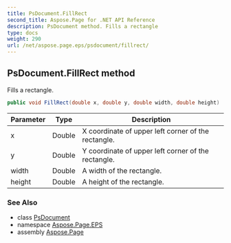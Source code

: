 ```yaml
---
title: PsDocument.FillRect
second_title: Aspose.Page for .NET API Reference
description: PsDocument method. Fills a rectangle
type: docs
weight: 290
url: /net/aspose.page.eps/psdocument/fillrect/
---
```

## PsDocument.FillRect method

Fills a rectangle.

```csharp
public void FillRect(double x, double y, double width, double height)
```

| Parameter | Type | Description |
| --- | --- | --- |
| x | Double | X coordinate of upper left corner of the rectangle. |
| y | Double | Y coordinate of upper left corner of the rectangle. |
| width | Double | A width of the rectangle. |
| height | Double | A height of the rectangle. |

### See Also

* class [PsDocument](../)
* namespace [Aspose.Page.EPS](../../psdocument/)
* assembly [Aspose.Page](../../../)


